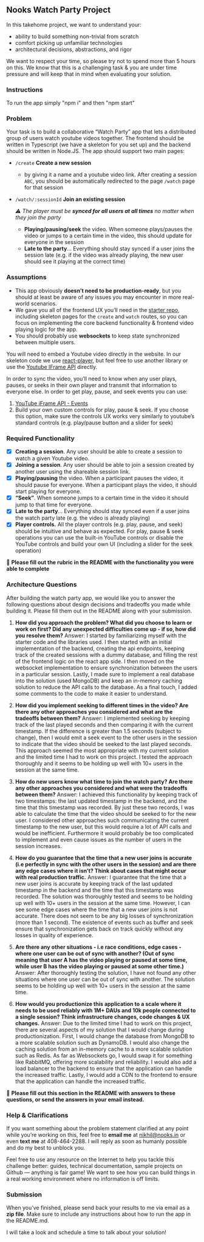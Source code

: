 ## Nooks Watch Party Project

In this takehome project, we want to understand your:
- ability to build something non-trivial from scratch
- comfort picking up unfamiliar technologies
- architectural decisions, abstractions, and rigor

We want to respect your time, so please try not to spend more than 5 hours on this. We know that this is a challenging task & you are under time pressure and will keep that in mind when evaluating your solution.

### Instructions

To run the app simply "npm i" and then "npm start"

### Problem
Your task is to build a collaborative “Watch Party” app that lets a distributed group of users watch youtube videos together. The frontend should be written in Typescript (we have a skeleton for you set up) and the backend should be written in Node.JS. The app should support two main pages:

- `/create` **Create a new session**
    - by giving it a name and a youtube video link. After creating a session `ABC`, you should be automatically redirected to the page `/watch` page for that session
- `/watch/:sessionId` **Join an existing session**
    
    *⚠️ The player must be **synced for all users at all times** no matter when they join the party*
    
    - **Playing/pausing/seek** the video. When someone plays/pauses the video or jumps to a certain time in the video, this should update for everyone in the session
    - **Late to the party**... Everything should stay synced if a user joins the session late (e.g. if the video was already playing, the new user should see it playing at the correct time)
        
### Assumptions

- This app obviously **doesn’t need to be production-ready**, but you should at least be aware of any issues you may encounter in more real-world scenarios.
- We gave you all of the frontend UX you’ll need in the [starter repo](https://github.com/NooksApp/nooks-fullstack-takehome), including skeleton pages for the `create` and `watch` routes, so you can focus on implementing the core backend functionality & frontend video playing logic for the app.
- You should probably use **websockets** to keep state synchronized between multiple users.

You will need to embed a Youtube video directly in the website. In our skeleton code we use [react-player](https://www.npmjs.com/package/react-player), but feel free to use another library or use the [Youtube IFrame API](https://developers.google.com/youtube/iframe_api_reference) directly.

In order to sync the video, you’ll need to know when any user plays, pauses, or seeks in their own player and transmit that information to everyone else. In order to get play, pause, and seek events you can use:
1. [YouTube iFrame API - Events](https://developers.google.com/youtube/iframe_api_reference#Events)
2. Build your own custom controls for play, pause & seek. If you choose  this option, make sure the controls UX works very similarly to youtube’s standard controls (e.g. play/pause button and a slider for seek)

### Required Functionality

- [x] **Creating a session**. Any user should be able to create a session to watch a given Youtube video.
- [x] **Joining a session**. Any user should be able to join a session created by another user using the shareable session link.
- [x] **Playing/pausing** the video. When a participant pauses the video, it should pause for everyone. When a participant plays the video, it should start playing for everyone.
- [x] **“Seek”**. When someone jumps to a certain time in the video it should jump to that time for everyone.
- [x] **Late to the party**... Everything should stay synced even if a user joins the watch party late (e.g. the video is already playing)
- [x] **Player controls.** All the player controls (e.g. play, pause, and seek) should be intuitive and behave as expected. For play, pause & seek operations you can use the built-in YouTube controls or disable the YouTube controls and build your own UI (including a slider for the seek operation)

🚨 **Please fill out the rubric in the README with the functionality you were able to complete**


### Architecture Questions

After building the watch party app, we would like you to answer the following questions about design decisions and tradeoffs you made while building it. Please fill them out in the README along with your submission.

1. **How did you approach the problem? What did you choose to learn or work on first? Did any unexpected difficulties come up - if so, how did you resolve them?**
Answer: I started by familiarizing myself with the starter code and the libraries used. I then started with an initial implementation of the backend, creating the api endpoints, keeping track of the created sessions with a dummy database, and filling the rest of the frontend logic on the react app side. I then moved on the websocket implementation to ensure synchronization between the users in a particular session. Lastly, I made sure to implement a real database into the solution (used MongoDB) and keep an in-memory caching solution to reduce the API calls to the database. As a final touch, I added some comments to the code to make it easier to understand.
2. **How did you implement seeking to different times in the video? Are there any other approaches you considered and what are the tradeoffs between them?**
Answer: I implemented seeking by keeping track of the last played seconds and then comparing it with the current timestamp. If the difference is greater than 1.5 seconds (subject to change), then I would emit a seek event to the other users in the session to indicate that the video should be seeked to the last played seconds. This approach seemed the most appropriate with my current solution and the limited time I had to work on this project. I tested the approach thoroughly and it seems to be holding up well with 10+ users in the session at the same time.

3. **How do new users know what time to join the watch party? Are there any other approaches you considered and what were the tradeoffs between them?**
Answer: I achieved this functionality by keeping track of two timestamps: the last updated timestamp in the backend, and the time that this timestamp was recorded. By just these two records, I was able to calculate the time that the video should be seeked to for the new user. I considered other approaches such communicating the current timestamp to the new user, but this would require a lot of API calls and would be inefficient. Furthermore it would probably be too complicated to implement and even cause issues as the number of users in the session increases.

4. **How do you guarantee that the time that a new user joins is accurate (i.e perfectly in sync with the other users in the session) and are there any edge cases where it isn’t? Think about cases that might occur with real production traffic.**
Answer: I guarantee that the time that a new user joins is accurate by keeping track of the last updated timestamp in the backend and the time that this timestamp was recorded. The solution was thoroughly tested and seems to be holding up well with 10+ users in the session at the same time. However, I can see some edge cases where the time that a new user joins is not accurate. There does not seem to be any big losses of synchronization (more than 1 second). The existence of events such as buffer and seek ensure that synchronization gets back on track quickly without any losses in quality of experience.

5. **Are there any other situations - i.e race conditions, edge cases - where one user can be out of sync with another? (Out of sync meaning that user A has the video playing or paused at some time, while user B has the video playing or paused at some other time.)**
Answer: After thoroughly testing the solution, I have not found any other situations where one user can be out of sync with another. The solution seems to be holding up well with 10+ users in the session at the same time. 

6. **How would you productionize this application to a scale where it needs to be used reliably with 1M+ DAUs and 10k people connected to a single session? Think infrastructure changes, code changes & UX changes.**
Answer: Due to the limited time I had to work on this project, there are several aspects of my solution that I would change during productionization. First, I would change the database from MongoDB to a more scalable solution such as DynamoDB. I would also change the caching solution from an in-memory cache to a more scalable solution such as Redis. As far as Websockets go, I would swap it for something like RabbitMQ, offering more scalability and reliability. I would also add a load balancer to the backend to ensure that the application can handle the increased traffic. Lastly, I would add a CDN to the frontend to ensure that the application can handle the increased traffic.

🚨 **Please fill out this section in the README with answers to these questions, or send the answers in your email instead.**

### Help & Clarifications

If you want something about the problem statement clarified at any point while you’re working on this, feel free to **email me** at nikhil@nooks.in or even **text me** at 408-464-2288. I will reply as soon as humanly possible and do my best to unblock you.

Feel free to use any resource on the Internet to help you tackle this challenge better: guides, technical documentation, sample projects on Github — anything is fair game! We want to see how you can build things in a real working environment where no information is off limits.

### Submission

When you’ve finished, please send back your results to me via email as a **zip file**. Make sure to include any instructions about how to run the app in the README.md. 

I will take a look and schedule a time to talk about your solution!

